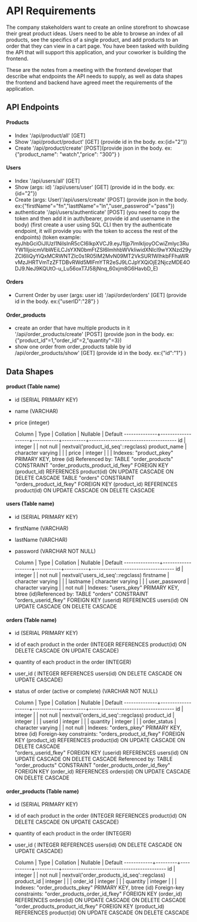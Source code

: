# API Requirements
The company stakeholders want to create an online storefront to showcase their great product ideas. Users need to be able to browse an index of all products, see the specifics of a single product, and add products to an order that they can view in a cart page. You have been tasked with building the API that will support this application, and your coworker is building the frontend.

These are the notes from a meeting with the frontend developer that describe what endpoints the API needs to supply, as well as data shapes the frontend and backend have agreed meet the requirements of the application. 

## API Endpoints
#### Products
- Index '/api/product/all' [GET]
- Show '/api/product/product' [GET] (provide id in the body. ex:{id="2"})
- Create '/api/product/create' [POST](provide json in the body. ex:{"product_name": "watch","price": "300"} )

#### Users
- Index '/api/users/all' [GET]
- Show (args: id) '/api/users/user' [GET] (provide id in the body. ex:{id="2"})
- Create (args: User)'/api/users/create' [POST] (provide json in the body. ex:{"firstName"="fn","lasttName"="ln","user_passwrod"="pass"}) 
- authenticate '/api/users/authenticate' [POST] (you need to copy the token and then add it in auth/bearer, provide id and username in the body)
(first create a user using SQL CLI then try the authenticate endpoint, it will provide you with the token to access the rest of the endpoints)
(token example: eyJhbGciOiJIUzI1NiIsInR5cCI6IkpXVCJ9.eyJ1Ijp7ImlkIjoyOCwiZmlyc3RuYW1lIjoicmVlbWEiLCJsYXN0bmFtZSI6ImhhbWVkIiwidXNlcl9wYXNzd29yZCI6IiQyYiQxMCRWNTZIc0s1R05IM2MvN09MT2VkSUR1WlhkbFFhaWRvMzJHRTVmTzZFTDBvRWd5MlFmYTR2eSJ9LCJpYXQiOjE2NjczMDE4ODJ9.NeJ9KQUtO-u_Lu56oxT7J58jNnq_60xjm8G6HavbD_E)
#### Orders
- Current Order by user (args: user id) '/api/order/orders' [GET] (provide id in the body. ex:{"userID":"28"} )
#### Order_products 
- create an order that have multiple products in it '/api/order_products/create' [POST] (provide json in the body. ex:{"product_id"=1,"order_id"=2,"quantity"=3})
- show one order from order_products table by id /api/order_products/show' [GET] (provide id in the body. ex:{"id":"1"} )
## Data Shapes
#### product (Table name)
-  id (SERIAL PRIMARY  KEY)
- name (VARCHAR)
- price (integer)

    Column    |       Type        | Collation | Nullable |               Default
--------------+-------------------+-----------+----------+-------------------------------------
 id           | integer           |           | not null | nextval('product_id_seq'::regclass)
 product_name | character varying |           |          | 
 price        | integer           |           |          | 
Indexes:
    "product_pkey" PRIMARY KEY, btree (id)
Referenced by:
    TABLE "order_products" CONSTRAINT "order_products_product_id_fkey" FOREIGN KEY (product_id) REFERENCES product(id) ON UPDATE CASCADE ON DELETE CASCADE
    TABLE "orders" CONSTRAINT "orders_product_id_fkey" FOREIGN KEY (product_id) REFERENCES product(id) ON UPDATE CASCADE ON DELETE CASCADE

#### users (Table name)
- id (SERIAL PRIMARY  KEY)
- firstName (VARCHAR)
- lastName (VARCHAR)
- password (VARCHAR NOT NULL)

    Column     |       Type        | Collation | Nullable |              Default
---------------+-------------------+-----------+----------+-----------------------------------
 id            | integer           |           | not null | nextval('users_id_seq'::regclass)
 firstname     | character varying |           |          |
 lastname      | character varying |           |          |
 user_password | character varying |           | not null |
Indexes:    "users_pkey" PRIMARY KEY, btree (id)Referenced by:
    TABLE "orders" CONSTRAINT "orders_userid_fkey" FOREIGN KEY (userid) REFERENCES users(id) ON UPDATE CASCADE ON DELETE CASCADE

#### orders (Table name)
- id (SERIAL PRIMARY  KEY)
- id of each product in the order (INTEGER REFERENCES product(id) ON DELETE CASCADE ON UPDATE CASCADE)
- quantity of each product in the order (INTEGER)
- user_id ( INTEGER REFERENCES users(id) ON DELETE CASCADE ON UPDATE CASCADE)
- status of order (active or complete) (VARCHAR NOT NULL)

    Column    |       Type        | Collation | Nullable |              Default
--------------+-------------------+-----------+----------+------------------------------------
 id           | integer           |           | not null | nextval('orders_id_seq'::regclass)
 product_id   | integer           |           |          |
 userid       | integer           |           |          |
 quantity     | integer           |           |          |
 order_status | character varying |           | not null |
Indexes:
    "orders_pkey" PRIMARY KEY, btree (id)
Foreign-key constraints:
    "orders_product_id_fkey" FOREIGN KEY (product_id) REFERENCES product(id) ON UPDATE CASCADE ON DELETE CASCADE    
    "orders_userid_fkey" FOREIGN KEY (userid) REFERENCES users(id) ON UPDATE CASCADE ON DELETE CASCADE
Referenced by:
    TABLE "order_products" CONSTRAINT "order_products_order_id_fkey" FOREIGN KEY (order_id) REFERENCES orders(id) ON UPDATE CASCADE ON DELETE CASCADE


#### order_products (Table name)
- id (SERIAL PRIMARY  KEY)
- id of each product in the order (INTEGER REFERENCES product(id) ON DELETE CASCADE ON UPDATE CASCADE)
- quantity of each product in the order (INTEGER)
- user_id ( INTEGER REFERENCES users(id) ON DELETE CASCADE ON UPDATE CASCADE)

   Column   |  Type   | Collation | Nullable |                  Default
------------+---------+-----------+----------+--------------------------------------------
 id         | integer |           | not null | nextval('order_products_id_seq'::regclass)
 product_id | integer |           |          |
 order_id   | integer |           |          |
 quantity   | integer |           |          |
Indexes:
    "order_products_pkey" PRIMARY KEY, btree (id)
Foreign-key constraints:
    "order_products_order_id_fkey" FOREIGN KEY (order_id) REFERENCES orders(id) ON UPDATE CASCADE ON DELETE CASCADE 
    "order_products_product_id_fkey" FOREIGN KEY (product_id) REFERENCES product(id) ON UPDATE CASCADE ON DELETE CASCADE